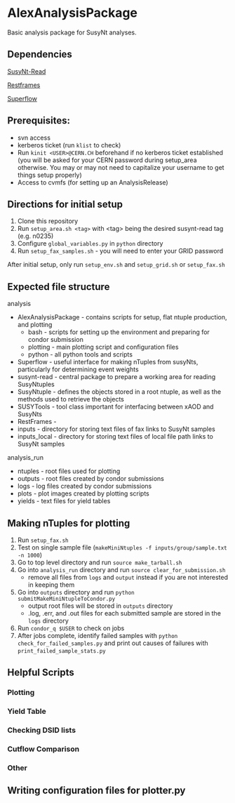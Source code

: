 # AlexAnalysisPackage
Basic analysis package for SusyNt analyses.

## Dependencies
[SusyNt-Read](https://github.com/susynt/susynt-read)

[Restframes](https://github.com/crogan/RestFrames)

[Superflow](https://github.com/alexarmstrongvi/Superflow)

## Prerequisites:
 - svn access
 - kerberos ticket (run `klist` to check)
 - Run `kinit <USER>@CERN.CH` beforehand if no kerberos ticket established (you will be asked for your CERN password during setup_area otherwise. You may or may not need to capitalize your username to get things setup properly)
 - Access to cvmfs (for setting up an AnalysisRelease)
  

## Directions for initial setup 
1. Clone this repository
2. Run `setup_area.sh <tag>` with \<tag\> being the desired susynt-read tag (e.g. n0235)  
3. Configure `global_variables.py` in `python` directory
4. Run `setup_fax_samples.sh` - you will need to enter your GRID password

After initial setup, only run `setup_env.sh` and `setup_grid.sh` or `setup_fax.sh`

## Expected file structure
analysis 
- AlexAnalysisPackage - contains scripts for setup, flat ntuple production, and plotting
   - bash - scripts for setting up the environment and preparing for condor submission
   - plotting - main plotting script and configuration files
   - python - all python tools and scripts
- Superflow - useful interface for making nTuples from susyNts, particularly for determining event weights
- susynt-read - central package to prepare a working area for reading SusyNtuples
- SusyNtuple - defines the objects stored in a root ntuple, as well as the methods used to retrieve the objects
- SUSYTools - tool class important for interfacing between xAOD and SusyNts
- RestFrames - 
- inputs - directory for storing text files of fax links to SusyNt samples
- inputs_local - directory for storing text files of local file path links to SusyNt samples

analysis\_run
- ntuples - root files used for plotting
- outputs - root files created by condor submissions
- logs - log files created by condor submissions
- plots - plot images created by plotting scripts
- yields - text files for yield tables

## Making nTuples for plotting
1. Run `setup_fax.sh`
2. Test on single sample file (`makeMiniNtuples -f inputs/group/sample.txt -n 1000`)
3. Go to top level directory and run `source make_tarball.sh`
4. Go into `analysis_run` directory and run `source clear_for_submission.sh`
    * remove all files from `logs` and `output` instead if you are not interested in keeping them
5. Go into `outputs` directory and run `python submitMakeMiniNtupleToCondor.py`
    * output root files will be stored in `outputs` directory
    * .log, .err, and .out files for each submitted sample are stored in the `logs` directory
6. Run `condor_q $USER` to check on jobs
7. After jobs complete, identify failed samples with `python check_for_failed_samples.py` and print out causes of failures with `print_failed_sample_stats.py`

## Helpful Scripts
### Plotting
### Yield Table
### Checking DSID lists
### Cutflow Comparison
### Other

## Writing configuration files for plotter.py
